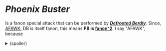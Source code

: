 # _Phoenix Buster_

Is a fanon special attack that can be performed by [_**Defrosted Berdly**_](./Berdly%20The%20Defrosted.md). Since, [AFAWK](https://acronymfinder.com/As-Far-As-We-Know-(AFAWK).html), DB is itself fanon, this means **PB is [fanon^2](https://en.wikipedia.org/wiki/Recursion)**. I say "AFAWK", because <details><summary>(spoiler)</summary>

  future DR chapters may bring back Berdly, **even after Snowgrave**. Snowgrave is supposed to be a "lethal" spell, but we don't know exactly how.

</details>
